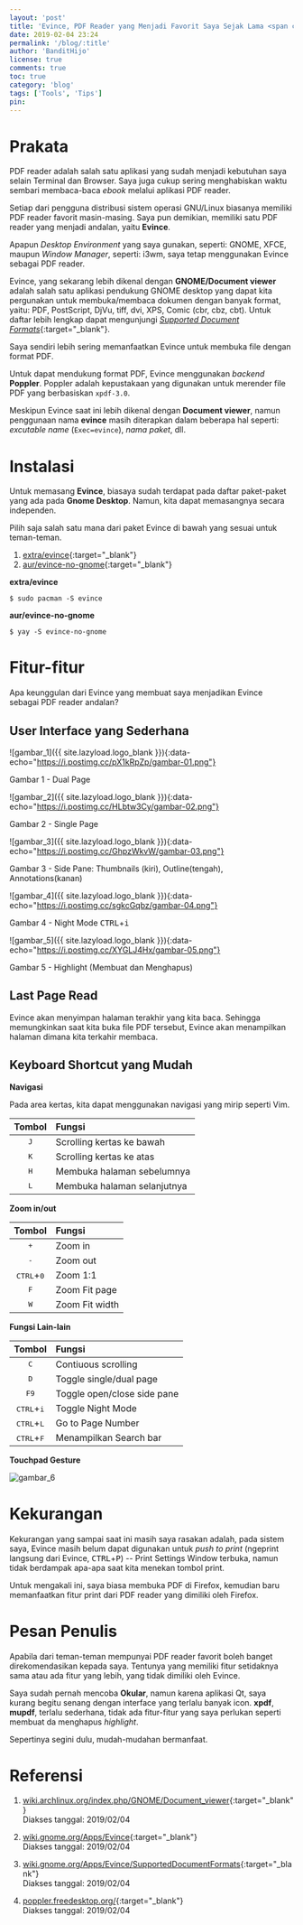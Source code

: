 ```yaml
---
layout: 'post'
title: 'Evince, PDF Reader yang Menjadi Favorit Saya Sejak Lama <span class="new">BARU</span>'
date: 2019-02-04 23:24
permalink: '/blog/:title'
author: 'BanditHijo'
license: true
comments: true
toc: true
category: 'blog'
tags: ['Tools', 'Tips']
pin:
---
```


<!-- BANNER OF THE POST -->
<!-- <img class="post&#45;body&#45;img" src="{{ site.lazyload.logo_blank_banner }}" data&#45;echo="#" alt="banner"> -->

# Prakata
PDF reader adalah salah satu aplikasi yang sudah menjadi kebutuhan saya selain Terminal dan Browser. Saya juga cukup sering menghabiskan waktu sembari membaca-baca *ebook* melalui aplikasi PDF reader.

Setiap dari pengguna distribusi sistem operasi GNU/Linux biasanya memiliki PDF reader favorit masin-masing. Saya pun demikian, memiliki satu PDF reader yang menjadi andalan, yaitu **Evince**.

Apapun *Desktop Environment* yang saya gunakan, seperti: GNOME, XFCE, maupun *Window Manager*, seperti: i3wm, saya tetap menggunakan Evince sebagai PDF reader.

Evince, yang sekarang lebih dikenal dengan **GNOME/Document viewer** adalah salah satu aplikasi pendukung GNOME desktop yang dapat kita pergunakan untuk membuka/membaca dokumen dengan banyak format, yaitu: PDF, PostScript, DjVu, tiff, dvi, XPS, Comic (cbr, cbz, cbt). Untuk daftar lebih lengkap dapat mengunjungi [*Supported Document Formats*](https://wiki.gnome.org/Apps/Evince/SupportedDocumentFormats){:target="_blank"}.

Saya sendiri lebih sering memanfaatkan Evince untuk membuka file dengan format PDF.

Untuk dapat mendukung format PDF, Evince menggunakan *backend* **Poppler**. Poppler adalah kepustakaan yang digunakan untuk merender file PDF yang berbasiskan `xpdf-3.0`.

Meskipun Evince saat ini lebih dikenal dengan <b>Document viewer</b>, namun penggunaan nama <b>evince</b> masih diterapkan dalam beberapa hal seperti: <i>excutable name</i> (<code>Exec=evince</code>), <i>nama paket</i>, dll.

# Instalasi

Untuk memasang **Evince**, biasaya sudah terdapat pada daftar paket-paket yang ada pada **Gnome Desktop**. Namun, kita dapat memasangnya secara independen.

Pilih saja salah satu mana dari paket Evince di bawah yang sesuai untuk teman-teman.

1. [extra/evince](https://www.archlinux.org/packages/extra/x86_64/evince/){:target="_blank"}
2. [aur/evince-no-gnome](https://aur.archlinux.org/packages/evince-no-gnome){:target="_blank"}

**extra/evince**
```
$ sudo pacman -S evince
```

**aur/evince-no-gnome**
```
$ yay -S evince-no-gnome
```

# Fitur-fitur

Apa keunggulan dari Evince yang membuat saya menjadikan Evince sebagai PDF reader andalan?

## User Interface yang Sederhana

![gambar_1]({{ site.lazyload.logo_blank }}){:data-echo="https://i.postimg.cc/pX1kRpZp/gambar-01.png"}
<p class="img-caption">Gambar 1 - Dual Page</p>

![gambar_2]({{ site.lazyload.logo_blank }}){:data-echo="https://i.postimg.cc/HLbtw3Cy/gambar-02.png"}
<p class="img-caption">Gambar 2 - Single Page</p>

![gambar_3]({{ site.lazyload.logo_blank }}){:data-echo="https://i.postimg.cc/GhpzWkvW/gambar-03.png"}
<p class="img-caption">Gambar 3 - Side Pane: Thumbnails (kiri), Outline(tengah), Annotations(kanan)</p>

![gambar_4]({{ site.lazyload.logo_blank }}){:data-echo="https://i.postimg.cc/sgkcGqbz/gambar-04.png"}
<p class="img-caption">Gambar 4 - Night Mode <kbd>CTRL</kbd>+<kbd>i</kbd></p>

![gambar_5]({{ site.lazyload.logo_blank }}){:data-echo="https://i.postimg.cc/XYGLJ4Hx/gambar-05.png"}
<p class="img-caption">Gambar 5 - Highlight (Membuat dan Menghapus)</p>

## Last Page Read

Evince akan menyimpan halaman terakhir yang kita baca. Sehingga memungkinkan saat kita buka file PDF tersebut, Evince akan menampilkan halaman dimana kita terkahir membaca.

## Keyboard Shortcut yang Mudah

**Navigasi**

Pada area kertas, kita dapat menggunakan navigasi yang mirip seperti Vim.

| Tombol | Fungsi |
|:---: | :--- |
| <kbd>J</kbd> | Scrolling kertas ke bawah |
| <kbd>K</kbd> | Scrolling kertas ke atas |
| <kbd>H</kbd> | Membuka halaman sebelumnya |
| <kbd>L</kbd> | Membuka halaman selanjutnya |

**Zoom in/out**

| Tombol | Fungsi |
|:---: | :--- |
| <kbd>+</kbd> | Zoom in |
| <kbd>-</kbd> | Zoom out |
| <kbd>CTRL</kbd>+<kbd>0</kbd> | Zoom 1:1 |
| <kbd>F</kbd> | Zoom Fit page |
| <kbd>W</kbd> | Zoom Fit width |

**Fungsi Lain-lain**

| Tombol | Fungsi |
|:---: | :--- |
| <kbd>C</kbd> | Contiuous scrolling |
| <kbd>D</kbd> | Toggle single/dual page |
| <kbd>F9</kbd> | Toggle open/close side pane |
| <kbd>CTRL</kbd>+<kbd>i</kbd> | Toggle Night Mode |
| <kbd>CTRL</kbd>+<kbd>L</kbd> | Go to Page Number |
| <kbd>CTRL</kbd>+<kbd>F</kbd> | Menampilkan Search bar |

**Touchpad Gesture**
<div style="clear:both;"></div>
<img style="float:left;" alt="gambar_6" src="{{ site.lazyload.logo_blank }}" data-echo="https://i.postimg.cc/4x5RNvYX/gambar-06.png">
<div style="clear:both;"></div>

# Kekurangan

Kekurangan yang sampai saat ini masih saya rasakan adalah, pada sistem saya, Evince masih belum dapat digunakan untuk *push to print* (ngeprint langsung dari Evince, <kbd>CTRL</kbd>+<kbd>P</kbd>) -- Print Settings Window terbuka, namun tidak berdampak apa-apa saat kita menekan tombol print.

Untuk mengakali ini, saya biasa membuka PDF di Firefox, kemudian baru memanfaatkan fitur print dari PDF reader yang dimiliki oleh Firefox.

# Pesan Penulis

Apabila dari teman-teman mempunyai PDF reader favorit boleh banget direkomendasikan kepada saya. Tentunya yang memiliki fitur setidaknya sama atau ada fitur yang lebih, yang tidak dimiliki oleh Evince.

Saya sudah pernah mencoba **Okular**, namun karena aplikasi Qt, saya kurang begitu senang dengan interface yang terlalu banyak icon. **xpdf**, **mupdf**, terlalu sederhana, tidak ada fitur-fitur yang saya perlukan seperti membuat da menghapus *highlight*.

Sepertinya segini dulu, mudah-mudahan bermanfaat.


# Referensi

1. [wiki.archlinux.org/index.php/GNOME/Document_viewer](https://wiki.archlinux.org/index.php/GNOME/Document_viewer){:target="_blank"}
<br>Diakses tanggal: 2019/02/04

2. [wiki.gnome.org/Apps/Evince](https://wiki.gnome.org/Apps/Evince){:target="_blank"}
<br>Diakses tanggal: 2019/02/04

3. [wiki.gnome.org/Apps/Evince/SupportedDocumentFormats](https://wiki.gnome.org/Apps/Evince/SupportedDocumentFormats){:target="_blank"}
<br>Diakses tanggal: 2019/02/04

4. [poppler.freedesktop.org/](https://poppler.freedesktop.org/){:target="_blank"}
<br>Diakses tanggal: 2019/02/04
